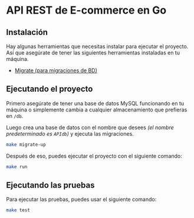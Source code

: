 # API REST de E-commerce en Go

## Instalación

Hay algunas herramientas que necesitas instalar para ejecutar el proyecto.
Así que asegúrate de tener las siguientes herramientas instaladas en tu máquina.

- [Migrate (para migraciones de BD)](https://github.com/golang-migrate/migrate/tree/v4.17.0/cmd/migrate)

## Ejecutando el proyecto

Primero asegúrate de tener una base de datos MySQL funcionando en tu máquina o simplemente cambia a cualquier almacenamiento que prefieras en `/db`.

Luego crea una base de datos con el nombre que desees *(el nombre predeterminado es `APIdb`)* y ejecuta las migraciones.

```bash
make migrate-up
```

Después de eso, puedes ejecutar el proyecto con el siguiente comando:

```bash
make run
```

## Ejecutando las pruebas

Para ejecutar las pruebas, puedes usar el siguiente comando:

```bash
make test
```
